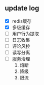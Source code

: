 ## update log
- [x] redis缓存
- [x] 多级缓存 
- [ ]  用户行为提取
- [ ]  日志收集
- [ ]  评论风控
- [ ]  读写分离
- [ ]  服务治理
   1. 熔断
   2. 降级
   3. 限流


